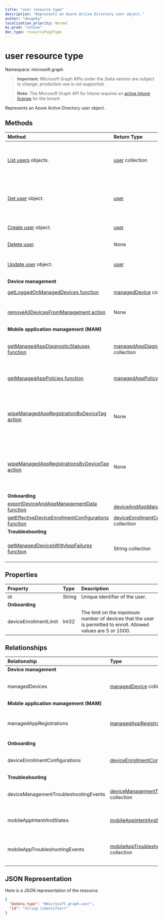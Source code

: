 ```yaml
---
title: "user resource type"
description: "Represents an Azure Active Directory user object."
author: "dougeby"
localization_priority: Normal
ms.prod: "intune"
doc_type: resourcePageType
---
```


# user resource type

Namespace: microsoft.graph

> **Important:** Microsoft Graph APIs under the /beta version are subject to change; production use is not supported.

> **Note:** The Microsoft Graph API for Intune requires an [active Intune license](https://go.microsoft.com/fwlink/?linkid=839381) for the tenant.

Represents an Azure Active Directory user object.

## Methods
|Method|Return Type|Description|
|:---|:---|:---|
|[List users](../api/intune-shared-user-list.md) objects.|[user](../resources/intune-shared-user.md) collection|List properties and relationships of the [user](../resources/intune-shared-user.md) objects.|
|[Get user](../api/intune-shared-user-get.md) object.|[user](../resources/intune-shared-user.md)|Read properties and relationships of the [user](../resources/intune-shared-user.md) object.|
|[Create user](../api/intune-shared-user-create.md) object.|[user](../resources/intune-shared-user.md)|Create a new [user](../resources/intune-shared-user.md) object.|
|[Delete user](../api/intune-shared-user-delete.md).|None|Deletes a [user](../resources/intune-shared-user.md).|
|[Update user](../api/intune-shared-user-update.md) object.|[user](../resources/intune-shared-user.md)|Update the properties of a [user](../resources/intune-shared-user.md) object.|
|**Device management**|
|[getLoggedOnManagedDevices function](../api/intune-shared-user-getloggedonmanageddevices.md)|[managedDevice](../resources/intune-shared-manageddevice.md) collection|Not yet documented|
|[removeAllDevicesFromManagement action](../api/intune-shared-user-removealldevicesfrommanagement.md)|None|Retire all devices from management for this user|
|**Mobile application management (MAM)**|
|[getManagedAppDiagnosticStatuses function](../api/intune-shared-user-getmanagedappdiagnosticstatuses.md)|[managedAppDiagnosticStatus](../resources/intune-mam-managedappdiagnosticstatus.md) collection|Gets diagnostics validation status for a given user.|
|[getManagedAppPolicies function](../api/intune-shared-user-getmanagedapppolicies.md)|[managedAppPolicy](../resources/intune-mam-managedapppolicy.md) collection|Gets app restrictions for a given user.|
|[wipeManagedAppRegistrationByDeviceTag action](../api/intune-shared-user-wipemanagedappregistrationbydevicetag.md)|None|Issues a wipe operation on an app registration with specified device tag.|
|[wipeManagedAppRegistrationsByDeviceTag action](../api/intune-shared-user-wipemanagedappregistrationsbydevicetag.md)|None|Issues a wipe operation on an app registration with specified device tag.|
|**Onboarding**|
|[exportDeviceAndAppManagementData function](../api/intune-shared-user-exportdeviceandappmanagementdata.md)|[deviceAndAppManagementData](../resources/intune-onboarding-deviceandappmanagementdata.md)|Not yet documented|
|[getEffectiveDeviceEnrollmentConfigurations function](../api/intune-shared-user-geteffectivedeviceenrollmentconfigurations.md)|[deviceEnrollmentConfiguration](../resources/intune-shared-deviceenrollmentconfiguration.md) collection|Not yet documented|
|**Troubleshooting**|
|[getManagedDevicesWithAppFailures function](../api/intune-shared-user-getmanageddeviceswithappfailures.md)|String collection|Retrieves the list of devices with failed apps.|


## Properties
|Property|Type|Description|
|:---|:---|:---|
|id|String|Unique identifier of the user.|
|**Onboarding**|
|deviceEnrollmentLimit|Int32|The limit on the maximum number of devices that the user is permitted to enroll. Allowed values are 5 or 1000.|

## Relationships
|Relationship|Type|Description|
|:---|:---|:---|
|**Device management**|
|managedDevices|[managedDevice](../resources/intune-shared-manageddevice.md) collection|The managed devices associated with the user.|
|**Mobile application management (MAM)**|
|managedAppRegistrations|[managedAppRegistration](../resources/intune-mam-managedappregistration.md) collection|Zero or more managed app registrations that belong to the user.|
|**Onboarding**|
|deviceEnrollmentConfigurations|[deviceEnrollmentConfiguration](../resources/intune-shared-deviceenrollmentconfiguration.md) collection|Get enrollment configurations targeted to the user|
|**Troubleshooting**|
|deviceManagementTroubleshootingEvents|[deviceManagementTroubleshootingEvent](../resources/intune-troubleshooting-devicemanagementtroubleshootingevent.md) collection|The list of troubleshooting events for this user.|
|mobileAppIntentAndStates|[mobileAppIntentAndState](../resources/intune-troubleshooting-mobileappintentandstate.md) collection|The list of troubleshooting events for this user.|
|mobileAppTroubleshootingEvents|[mobileAppTroubleshootingEvent](../resources/intune-shared-mobileapptroubleshootingevent.md) collection|The list of mobile app troubleshooting events for this user.|

## JSON Representation
Here is a JSON representation of the resource.
<!-- {
  "blockType": "resource",
  "keyProperty": "id",
  "@odata.type": "microsoft.graph.user"
}
-->
``` json
{
  "@odata.type": "#microsoft.graph.user",
  "id": "String (identifier)"
}
```




